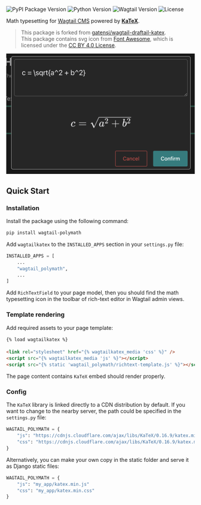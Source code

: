 ![PyPI Package Version](https://img.shields.io/pypi/v/wagtail-katex)
![Python Version](https://img.shields.io/pypi/pyversions/wagtail-cjkcms)
![Wagtail Version](https://img.shields.io/pypi/frameworkversions/wagtail/wagtail-katex)
![License](https://img.shields.io/github/license/ongchi/wagtail-katex)

Math typesetting for [Wagtail CMS](https://wagtail.org/) powered by **[KaTeX](https://katex.org)**.

> This package is forked from [gatensj/wagtail-draftail-katex](https://github.com/gatensj/wagtail-draftail-katex).  
> This package contains svg icon from [Font Awesome](http://fontawesome.io), which is licensed under the [CC BY 4.0 License](https://creativecommons.org/licenses/by/4.0).

![KaTeX Editor Screenshot](https://raw.githubusercontent.com/ongchi/wagtail-katex/master/screenshots/screenshot_katex_editor.png)

## Quick Start

### Installation

Install the package using the following command:

```sh
pip install wagtail-polymath
```

Add `wagtailkatex` to the `INSTALLED_APPS` section in your `settings.py` file:

```python
INSTALLED_APPS = [
    ...
    "wagtail_polymath",
    ...
]
```

Add `RichTextField` to your page model, then you should find the math typesetting
icon in the toolbar of rich-text editor in Wagtail admin views.

### Template rendering

Add required assets to your page template:

```html
{% load wagtailkatex %}

<link rel="stylesheet" href="{% wagtailkatex_media 'css' %}" />
<script src="{% wagtailkatex_media 'js' %}"></script>
<script src="{% static 'wagtail_polymath/richtext-template.js' %}"></script>
```

The page content contains `KaTeX` embed should render properly.

### Config

The `KaTeX` library is linked directly to a CDN distribution by default.
If you want to change to the nearby server,
the path could be specified in the `settings.py` file:

```python
WAGTAIL_POLYMATH = {
    "js": "https://cdnjs.cloudflare.com/ajax/libs/KaTeX/0.16.9/katex.min.js"
    "css": "https://cdnjs.cloudflare.com/ajax/libs/KaTeX/0.16.9/katex.min.css"
}
```

Alternatively, you can make your own copy in the static folder and serve it as Django static files:

```python
WAGTAIL_POLYMATH = {
    "js": "my_app/katex.min.js"
    "css": "my_app/katex.min.css"
}
```
